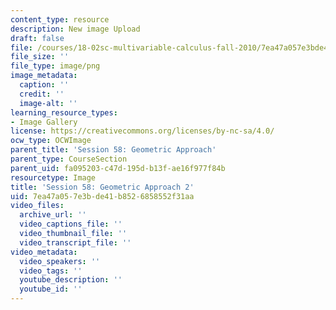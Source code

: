 ```yaml
---
content_type: resource
description: New image Upload
draft: false
file: /courses/18-02sc-multivariable-calculus-fall-2010/7ea47a057e3bde41b8526858552f31aa_MIT18_02SC_L19Brds_14.png
file_size: ''
file_type: image/png
image_metadata:
  caption: ''
  credit: ''
  image-alt: ''
learning_resource_types:
- Image Gallery
license: https://creativecommons.org/licenses/by-nc-sa/4.0/
ocw_type: OCWImage
parent_title: 'Session 58: Geometric Approach'
parent_type: CourseSection
parent_uid: fa095203-c47d-195d-b13f-ae16f977f84b
resourcetype: Image
title: 'Session 58: Geometric Approach 2'
uid: 7ea47a05-7e3b-de41-b852-6858552f31aa
video_files:
  archive_url: ''
  video_captions_file: ''
  video_thumbnail_file: ''
  video_transcript_file: ''
video_metadata:
  video_speakers: ''
  video_tags: ''
  youtube_description: ''
  youtube_id: ''
---
```


